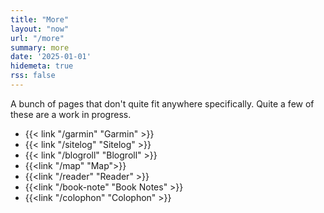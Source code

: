```yaml
---
title: "More"
layout: "now"
url: "/more"
summary: more
date: '2025-01-01'
hidemeta: true
rss: false
---
```

A bunch of pages that don't quite fit anywhere specifically. Quite a few of these are a work in progress.

- {{< link "/garmin" "Garmin" >}}
- {{< link "/sitelog" "Sitelog" >}}
- {{< link "/blogroll" "Blogroll" >}}
- {{<link "/map" "Map">}}
- {{<link "/reader" "Reader" >}}
- {{<link "/book-note" "Book Notes" >}}
- {{<link "/colophon" "Colophon" >}}